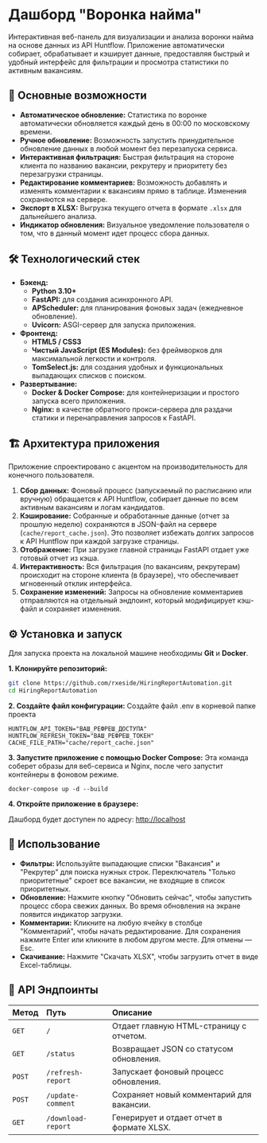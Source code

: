 # Дашборд "Воронка найма"

Интерактивная веб-панель для визуализации и анализа воронки найма на основе данных из API Huntflow. Приложение автоматически собирает, обрабатывает и кэширует данные, предоставляя быстрый и удобный интерфейс для фильтрации и просмотра статистики по активным вакансиям.


## 🚀 Основные возможности

*   **Автоматическое обновление:** Статистика по воронке автоматически обновляется каждый день в 00:00 по московскому времени.
*   **Ручное обновление:** Возможность запустить принудительное обновление данных в любой момент без перезапуска сервиса.
*   **Интерактивная фильтрация:** Быстрая фильтрация на стороне клиента по названию вакансии, рекрутеру и приоритету без перезагрузки страницы.
*   **Редактирование комментариев:** Возможность добавлять и изменять комментарии к вакансиям прямо в таблице. Изменения сохраняются на сервере.
*   **Экспорт в XLSX:** Выгрузка текущего отчета в формате `.xlsx` для дальнейшего анализа.
*   **Индикатор обновления:** Визуальное уведомление пользователя о том, что в данный момент идет процесс сбора данных.

## 🛠️ Технологический стек

*   **Бэкенд:**
    *   **Python 3.10+**
    *   **FastAPI:** для создания асинхронного API.
    *   **APScheduler:** для планирования фоновых задач (ежедневное обновление).
    *   **Uvicorn:** ASGI-сервер для запуска приложения.
*   **Фронтенд:**
    *   **HTML5 / CSS3**
    *   **Чистый JavaScript (ES Modules):** без фреймворков для максимальной легкости и контроля.
    *   **TomSelect.js:** для создания удобных и функциональных выпадающих списков с поиском.
*   **Развертывание:**
    *   **Docker & Docker Compose:** для контейнеризации и простого запуска всего приложения.
    *   **Nginx:** в качестве обратного прокси-сервера для раздачи статики и перенаправления запросов к FastAPI.

## 🏗️ Архитектура приложения

Приложение спроектировано с акцентом на производительность для конечного пользователя.

1.  **Сбор данных:** Фоновый процесс (запускаемый по расписанию или вручную) обращается к API Huntflow, собирает данные по всем активным вакансиям и логам кандидатов.
2.  **Кэширование:** Собранные и обработанные данные (отчет за прошлую неделю) сохраняются в JSON-файл на сервере (`cache/report_cache.json`). Это позволяет избежать долгих запросов к API Huntflow при каждой загрузке страницы.
3.  **Отображение:** При загрузке главной страницы FastAPI отдает уже готовый отчет из кэша.
4.  **Интерактивность:** Вся фильтрация (по вакансиям, рекрутерам) происходит на стороне клиента (в браузере), что обеспечивает мгновенный отклик интерфейса.
5.  **Сохранение изменений:** Запросы на обновление комментариев отправляются на отдельный эндпоинт, который модифицирует кэш-файл и сохраняет изменения.

## ⚙️ Установка и запуск

Для запуска проекта на локальной машине необходимы **Git** и **Docker**.

**1. Клонируйте репозиторий:**
```bash
git clone https://github.com/rxeside/HiringReportAutomation.git
cd HiringReportAutomation
```

**2. Создайте файл конфигурации:**
Создайте файл .env в корневой папке проекта
```
HUNTFLOW_API_TOKEN="ВАШ_РЕФРЕШ_ДОСТУПА"
HUNTFLOW_REFRESH_TOKEN="ВАШ_РЕФРЕШ_ТОКЕН"
CACHE_FILE_PATH="cache/report_cache.json"
```

**3. Запустите приложение с помощью Docker Compose:**
Эта команда соберет образы для веб-сервиса и Nginx, после чего запустит контейнеры в фоновом режиме.
```
docker-compose up -d --build
```

**4. Откройте приложение в браузере:**

Дашборд будет доступен по адресу: [http://localhost](http://localhost)

## 📖 Использование

*   **Фильтры:** Используйте выпадающие списки "Вакансия" и "Рекрутер" для поиска нужных строк. Переключатель "Только приоритетные" скроет все вакансии, не входящие в список приоритетных.
*   **Обновление:** Нажмите кнопку "Обновить сейчас", чтобы запустить процесс сбора свежих данных. Во время обновления на экране появится индикатор загрузки.
*   **Комментарии:** Кликните на любую ячейку в столбце "Комментарий", чтобы начать редактирование. Для сохранения нажмите Enter или кликните в любом другом месте. Для отмены — Esc.
*   **Скачивание:** Нажмите "Скачать XLSX", чтобы загрузить отчет в виде Excel-таблицы.

## 🔌 API Эндпоинты

| Метод | Путь                 | Описание                                  |
| :---- | :------------------- | :---------------------------------------- |
| `GET` | `/`                  | Отдает главную HTML-страницу с отчетом.   |
| `GET` | `/status`            | Возвращает JSON со статусом обновления.   |
| `POST`| `/refresh-report`    | Запускает фоновый процесс обновления.     |
| `POST`| `/update-comment`    | Сохраняет новый комментарий для вакансии. |
| `GET` | `/download-report`   | Генерирует и отдает отчет в формате XLSX.|
